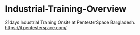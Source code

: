 # Industrial-Training-Overview
21days Industrial Training Onsite at PentesterSpace Bangladesh. https://it.pentesterspace.com/

